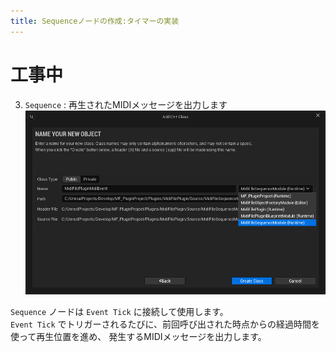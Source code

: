 ```yaml
---
title: Sequenceノードの作成:タイマーの実装
---
```


# 工事中



3. `Sequence`      : 再生されたMIDIメッセージを出力します  
   ![Sequence](/images/books/ue_midi_file_plugin/19/03.png)

`Sequence` ノードは `Event Tick` に接続して使用します。  
`Event Tick` でトリガーされるたびに、前回呼び出された時点からの経過時間を使って再生位置を進め、
発生するMIDIメッセージを出力します。